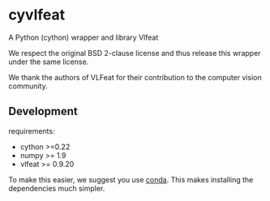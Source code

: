 cyvlfeat
========
A Python (cython) wrapper and library Vlfeat

We respect the original BSD 2-clause license and thus release this wrapper under the same license.

We thank the authors of VLFeat for their contribution to the computer vision community.


Development
-----------
requirements:

  - cython >=0.22
  - numpy >= 1.9
  - vlfeat >= 0.9.20

To make this easier, we suggest you use [conda](http://conda.pydata.org/miniconda.html). This makes installing the dependencies much simpler.
